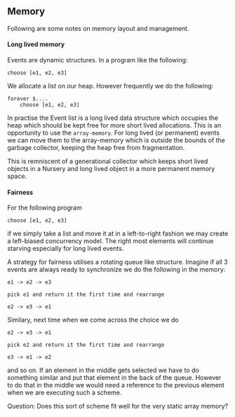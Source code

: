 ## Memory

Following are some notes on memory layout and management.

#### Long lived memory

Events are dynamic structures. In a program like the following:

```
choose [e1, e2, e3]
```

We allocate a list on our heap. However frequently we do the following:

```
forever $....
    choose [e1, e2, e3]
```

In practise the Event list is a long lived data structure which occupies the heap which should be kept free for more short lived allocations. This is an opportunity to use the `array-memory`. For long lived (or permanent) events we can move them to the array-memory which is outside the bounds of the garbage collector, keeping the heap free from fragmentation.

This is remniscent of a generational collector which keeps short lived objects in a Nursery and long lived object in a more permanent memory space.

#### Fairness

For the following program

```
choose [e1, e2, e3]
```

if we simply take a list and move it at in a left-to-right fashion we may create a left-biased concurrency model. The right most elements will continue starving especially for long lived events.

A strategy for fairness utilises a rotating queue like structure. Imagine if all 3 events are always ready to synchronize we do the following in the memory:

```
e1 -> e2 -> e3

pick e1 and return it the first time and rearrange

e2 -> e3 -> e1
```

Similary, next time when we come across the choice we do

```
e2 -> e3 -> e1

pick e2 and return it the first time and rearrange

e3 -> e1 -> e2
```

and so on. If an element in the middle gets selected we have to do something similar and put that element in the back of the queue. However to do that in the middle we would need a reference to the previous element when we are executing such a scheme.

Question: Does this sort of scheme fit well for the very static array memory?
